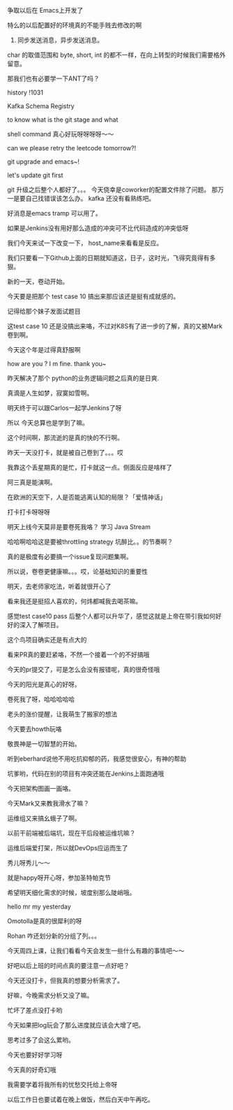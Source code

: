 
争取以后在 Emacs上开发了


特么的以后配置好的环境真的不能手贱去修改的啊

 
 
   
1. 同步发送消息，异步发送消息。

char 的取值范围和 byte, short, int 的都不一样，在向上转型的时候我们需要格外留意。


那我们也有必要学一下ANT了吗？

history 
!1031

Kafka Schema Registry


to know what is the git stage
and what


shell command 真心好玩呀呀呀呀～～


can we please retry the leetcode tomorrow?!

git upgrade and emacs~!

let's update git first


git 升级之后整个人都好了。。。
今天侥幸是coworker的配置文件除了问题。
那万一是要自己找错误该怎么办。
kafka 还没有看熟练吧。

好消息是emacs tramp 可以用了。


如果是Jenkins没有用好那么造成的冲突可不比代码造成的冲突低呀


我们今天来试一下改变一下， host_name来看看是反应。



我们只要看一下Github上面的日期就知道这，日子，这时光，飞得究竟得有多狠。

新的一天，卷动开始。

今天要是把那个  test case 10 搞出来那应该还是挺有成就感的。

记得给那个妹子发面试题目



这test case 10  还是没搞出来咯，不过对K8S有了进一步的了解，真的又被Mark卷到啊。


今天这个年是过得真舒服啊


how are you ? I m fine. thank you~



昨天解决了那个 python的业务逻辑问题之后真的是日爽.




真滴是人生如梦，寂寞如雪啊。



明天终于可以跟Carlos一起学Jenkins了呀


所以 今天总算也是学到了嘛。


这个时间啊，那流逝的是真的快的不行啊。

昨天一天没打卡，就是被自己卷到了。。。哎


我靠这个丢星期真的是忙，打卡就这一点。侧面反应是啥样了



阿三真是能演啊。

在欧洲的天空下，人是否能逃离认知的局限？「爱情神话」


打卡打卡呀呀呀

明天上线今天莫非是要卷死我咯？
学习 Java Stream



哈哈啊哈哈这是要被throttling strategy 坑醉比。。的节奏啊？

真的是极度有必要搞一个issue复现问题集啊。

所以说，卷卷更健康嘛。。。哎，论基础知识的重要性

明天，去老师家吃法，听着就很开心了

看来我还是挺招人喜欢的，何炜都喊我去喝茶嘛。



感觉test case10 pass 后整个人都可以升华了，感觉这就是上帝在带引我如何好好的深入了解项目。

这个鸟项目确实还是有点大的


看来PR真的要赶紧咯，不然一个接着一个的不好搞哦

今天的pr提交了，可是怎么会没有报错呢，真的很奇怪哦

今天的阳光是真心的好呀。


卷死我了呀，哈哈哈哈哈

老头的涨价提醒，让我萌生了搬家的想法

今天要去howth玩咯

敬畏神是一切智慧的开始。

听到eberhard说他不用吃抗抑郁的药，我感觉很安心，有神的帮助


坑爹哟，代码在别的项目有冲突还能在Jenkins上面跑通哦


今天把架构图画一画咯。




今天Mark又来教我滑水了嘛？


运维组又来搞幺蛾子了啊。


以前干前端被后端坑，现在干后段被运维坑嘛？

运维后端爱打架，所以就DevOps应运而生了


秀儿呀秀儿～～


就是happy呀开心呀，参加圣特帕克节


希望明天细化需求的时候，坡度别那么陡峭哦。



hello mr my yesterday

Omotolla是真的很犀利的呀

Rohan 咋还划分新的分组了列。。。

今天周四上课，让我们看看今天会发生一些什么有趣的事情吧～～

好吧以后上班的时间点真的要注意一点好吧？


今天还没打卡，但我真的想要分析需求了。

好嘛，今晚需求分析又没了嘛。


忙坏了差点没打卡哟


今天如果把log玩会了那么进度就应该会大增了吧。

思考过多了会这么累哟。



今天也要好好学习呀

今天真的好奇幻哦

我需要学着将我所有的忧愁交托给上帝呀


以后工作日也要试着在晚上做饭，然后白天中午再吃。
